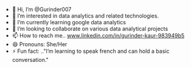 - 👋 Hi, I’m @Gurinder007
- 👀 I’m interested in data analytics and related technologies.
- 🌱 I’m currently learning google data analytics
- 💞️ I’m looking to collaborate on various data analytical projects
- 📫 How to reach me.. www.linkedin.com/in/gurinder-kaur-983949b5
- 😄 Pronouns: She/Her
- ⚡ Fun fact: .."I’m learning to speak french and can hold a basic conversation."

<!---
Gurinder007/Gurinder007 is a ✨ special ✨ repository because its `README.md` (this file) appears on your GitHub profile.
You can click the Preview link to take a look at your changes.
--->
